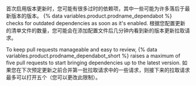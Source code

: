 首次启用版本更新时，您可能有很多过时的依赖项，其中一些可能为许多落后于最新版本的版本。 {% data variables.product.prodname_dependabot %} checks for outdated dependencies as soon as it's enabled. 根据您配置更新的清单文件的数量，您可能会在添加配置文件后几分钟内看到新的版本更新拉取请求。

To keep pull requests manageable and easy to review, {% data variables.product.prodname_dependabot_short %} raises a maximum of five pull requests to start bringing dependencies up to the latest version. 如果您在下次预定更新之前合并第一批拉取请求中的一些请求，则接下来的拉取请求最多可以打开五个（您可以更改此限制）。
